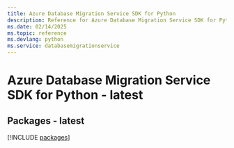 ```yaml
---
title: Azure Database Migration Service SDK for Python
description: Reference for Azure Database Migration Service SDK for Python
ms.date: 02/14/2025
ms.topic: reference
ms.devlang: python
ms.service: databasemigrationservice
---
```

# Azure Database Migration Service SDK for Python - latest
## Packages - latest
[!INCLUDE [packages](database-migration-service-index.md)]
